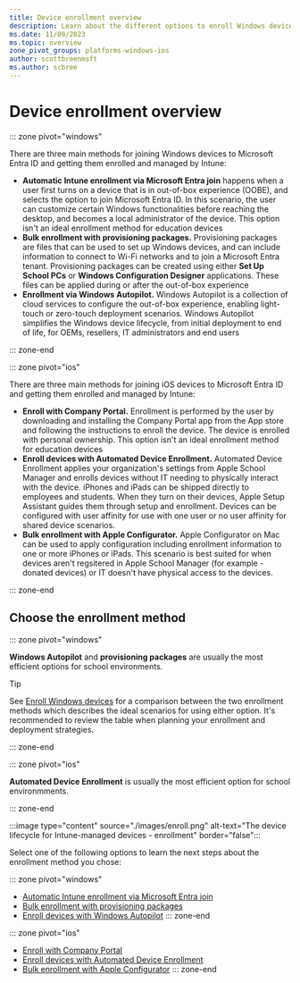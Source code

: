 ```yaml
---
title: Device enrollment overview
description: Learn about the different options to enroll Windows devices in Microsoft Intune
ms.date: 11/09/2023
ms.topic: overview
zone_pivot_groups: platforms-windows-ios
author: scottbreenmsft
ms.author: scbree
---
```


# Device enrollment overview

::: zone pivot="windows"

There are three main methods for joining Windows devices to Microsoft Entra ID and getting them enrolled and managed by Intune:

- **Automatic Intune enrollment via Microsoft Entra join** happens when a user first turns on a device that is in out-of-box experience (OOBE), and selects the option to join Microsoft Entra ID. In this scenario, the user can customize certain Windows functionalities before reaching the desktop, and becomes a local administrator of the device. This option isn't an ideal enrollment method for education devices
- **Bulk enrollment with provisioning packages.** Provisioning packages are files that can be used to set up Windows devices, and can include information to connect to Wi-Fi networks and to join a Microsoft Entra tenant. Provisioning packages can be created using either **Set Up School PCs** or **Windows Configuration Designer** applications. These files can be applied during or after the out-of-box experience
- **Enrollment via Windows Autopilot.** Windows Autopilot is a collection of cloud services to configure the out-of-box experience, enabling light-touch or zero-touch deployment scenarios. Windows Autopilot simplifies the Windows device lifecycle, from initial deployment to end of life, for OEMs, resellers, IT administrators and end users

::: zone-end

::: zone pivot="ios"

There are three main methods for joining iOS devices to Microsoft Entra ID and getting them enrolled and managed by Intune:

- **Enroll with Company Portal.** Enrollment is performed by the user by downloading and installing the Company Portal app from the App store and following the instructions to enroll the device. The device is enrolled with personal ownership. This option isn't an ideal enrollment method for education devices
- **Enroll devices with Automated Device Enrollment.** Automated Device Enrollment applies your organization's settings from Apple School Manager and enrolls devices without IT needing to physically interact with the device. iPhones and iPads can be shipped directly to employees and students. When they turn on their devices, Apple Setup Assistant guides them through setup and enrollment. Devices can be configured with user affinity for use with one user or no user affinity for shared device scenarios.
- **Bulk enrollment with Apple Configurator.** Apple Configurator on Mac can be used to apply configuration including enrollment information to one or more iPhones or iPads. This scenario is best suited for when devices aren't regsitered in Apple School Manager (for example - donated devices) or IT doesn't have physical access to the devices.

::: zone-end

## Choose the enrollment method

::: zone pivot="windows"

**Windows Autopilot** and **provisioning packages** are usually the most efficient options for school environments.

> [!TIP]
> See [Enroll Windows devices](/intune-education/add-devices-windows) for a comparison between the two enrollment methods which describes the ideal scenarios for using either option. It's recommended to review the table when planning your enrollment and deployment strategies.

::: zone-end

::: zone pivot="ios"

**Automated Device Enrollment** is usually the most efficient option for school environmments.

::: zone-end

:::image type="content" source="./images/enroll.png" alt-text="The device lifecycle for Intune-managed devices - enrollment" border="false":::

Select one of the following options to learn the next steps about the enrollment method you chose:

::: zone pivot="windows"
- [Automatic Intune enrollment via Microsoft Entra join](enroll-entra-join.md)
- [Bulk enrollment with provisioning packages](enroll-package.md)
- [Enroll devices with Windows Autopilot](enroll-autopilot.md)
::: zone-end

::: zone pivot="ios"
- [Enroll with Company Portal](enroll-ios-company-portal.md)
- [Enroll devices with Automated Device Enrollment](enroll-ios-ade.md)
- [Bulk enrollment with Apple Configurator](enroll-ios-apple-configurator.md)
::: zone-end
